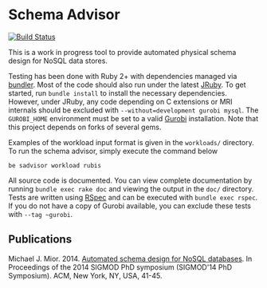 # Schema Advisor

[![Build Status](https://magnum.travis-ci.com/michaelmior/sadvisor.svg?token=rM4RuzPrnmeRRxXcrK4C&branch=master)](https://magnum.travis-ci.com/michaelmior/sadvisor)

This is a work in progress tool to provide automated physical schema design for NoSQL data stores.

Testing has been done with Ruby 2+ with dependencies managed via [bundler](http://bundler.io/).
Most of the code should also run under the latest [JRuby](http://jruby.org/).
To get started, run `bundle install` to install the necessary dependencies.
However, under JRuby, any code depending on C extensions or MRI internals should be excluded with `--without=development gurobi mysql`.
The `GUROBI_HOME` environment must be set to a valid [Gurobi](http://www.gurobi.com/) installation.
Note that this project depends on forks of several gems.

Examples of the workload input format is given in the `workloads/` directory.
To run the schema advisor, simply execute the command below

    be sadvisor workload rubis

All source code is documented.
You can view complete documentation by running `bundle exec rake doc` and viewing the output in the `doc/` directory.
Tests are written using [RSpec](http://rspec.info/) and can be executed with `bundle exec rspec`.
If you do not have a copy of Gurobi available, you can exclude these tests with `--tag ~gurobi`.

## Publications

Michael J. Mior. 2014. [Automated schema design for NoSQL databases](http://doi.acm.org/10.1145/2602622.2602624). In Proceedings of the 2014 SIGMOD PhD symposium (SIGMOD'14 PhD Symposium). ACM, New York, NY, USA, 41-45.
